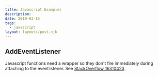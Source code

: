 ```yaml
---
title: Javascript Examples
description:
date: 2019-03-15
tags:
  - javascript
layout: layouts/post.njk
---
```


## AddEventListener

Javascript functions need a wrapper so they don't fire immediately during attaching to the eventlistener.  See [StackOverflow 16310423](https://stackoverflow.com/questions/16310423/addeventlistener-calls-the-function-without-me-even-asking-it-to).